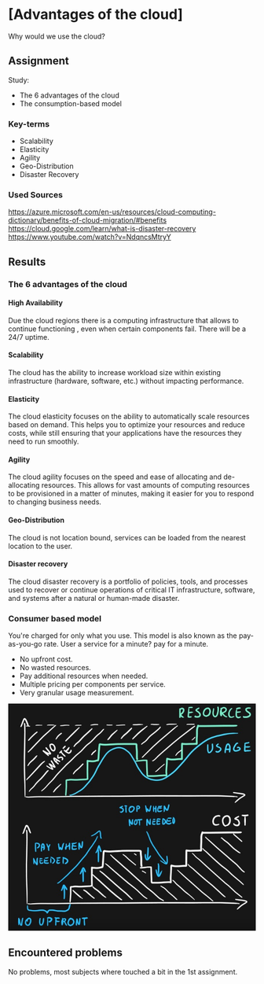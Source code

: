 # [Advantages of the cloud]

Why would we use the cloud?

## Assignment

Study:

- The 6 advantages of the cloud
- The consumption-based model

### Key-terms

- Scalability
- Elasticity 
- Agility
- Geo-Distribution
- Disaster Recovery

### Used Sources

https://azure.microsoft.com/en-us/resources/cloud-computing-dictionary/benefits-of-cloud-migration/#benefits  
https://cloud.google.com/learn/what-is-disaster-recovery  
https://www.youtube.com/watch?v=NdqncsMtryY  

## Results

### The 6 advantages of the cloud

#### High Availability  

Due the cloud regions there is a computing infrastructure that allows to continue functioning , even when certain components fail. There will be a 24/7 uptime.  

#### Scalability

The cloud has the ability to increase workload size within existing infrastructure (hardware, software, etc.) without impacting performance.

#### Elasticity  

The cloud elasticity focuses on the ability to automatically scale resources based on demand. This helps you to optimize your resources and reduce costs, while still ensuring that your applications have the resources they need to run smoothly.

#### Agility

The cloud agility focuses on the speed and ease of allocating and de-allocating resources. This allows for vast amounts of computing resources to be provisioned in a matter of minutes, making it easier for you to respond to changing business needs.

#### Geo-Distribution

The cloud is not location bound, services can be loaded from the nearest location to the user.  

#### Disaster recovery

The cloud disaster recovery is a portfolio of policies, tools, and processes used to recover or continue operations of critical IT infrastructure, software, and systems after a natural or human-made disaster.  

### Consumer based model

You're charged for only what you use. This model is also known as the pay-as-you-go rate. User a service for a minute? pay for a minute.  

- No upfront cost.
- No wasted resources.
- Pay additional resources when needed.
- Multiple pricing per components per service.
- Very granular usage measurement.  

![Screenshot Consumption based model](../00_includes/AZ-01/Azure_consumption_based_model.jpg)

## Encountered problems

No problems, most subjects where touched a bit in the 1st assignment.
